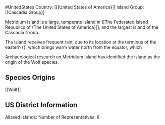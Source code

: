 #UnitedStates
Country: [[{United States of America}]]
Island Group: [[Cascadia Group]]

Metridium Island is a large, temperate island in [[The Federated Island Republics of {The United States of America}]], and the largest island of the Cascadia Group.

The island receives frequent rain, due to its location at the terminus of the eastern {}, which brings warm water north from the equator, which 

Archaeological research on Metridium Island has identified the island as the origin of the Wolf species.
## Species Origins

[[Wolf]]

## US District Information

Aliased Islands:
Number of Representatives: 8